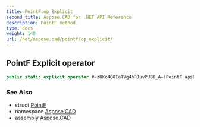 ```yaml
---
title: PointF.op_Explicit
second_title: Aspose.CAD for .NET API Reference
description: PointF method. 
type: docs
weight: 140
url: /net/aspose.cad/pointf/op_explicit/
---
```

## PointF Explicit operator

```csharp
public static explicit operator #=zHKc4Q8IaTVg4hRJuvPUBD_A=(PointF apsPnt)
```

### See Also

* struct [PointF](../)
* namespace [Aspose.CAD](../../../aspose.cad/)
* assembly [Aspose.CAD](../../../)


